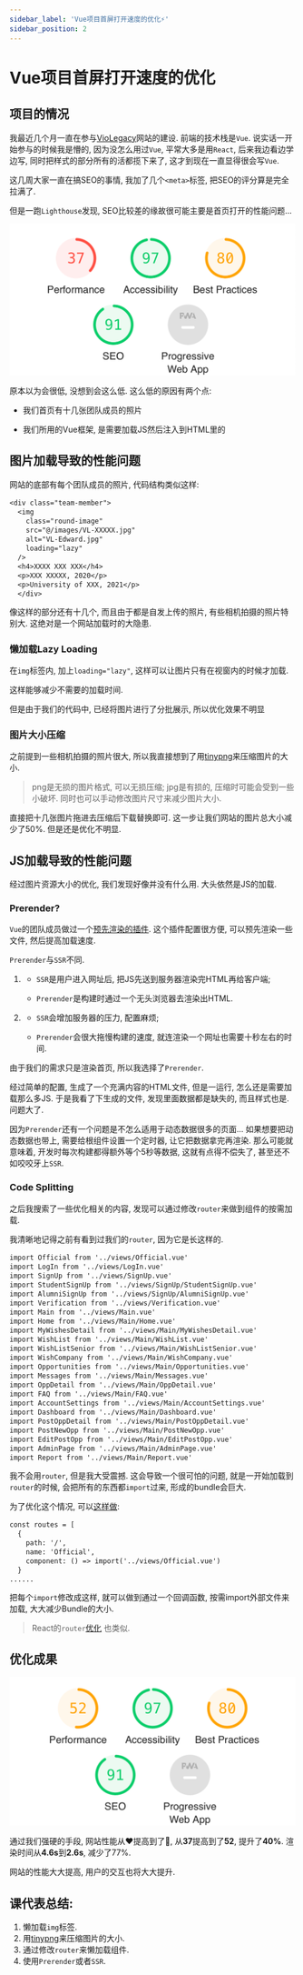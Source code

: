 ```yaml
---
sidebar_label: 'Vue项目首屏打开速度的优化⚡️'
sidebar_position: 2
---
```


# Vue项目首屏打开速度的优化

## 项目的情况

我最近几个月一直在参与[VioLegacy](https://violegacy.org/)网站的建设. 前端的技术栈是`Vue`. 说实话一开始参与的时候我是懵的, 因为没怎么用过`Vue`, 平常大多是用`React`,
后来我边看边学边写, 同时把样式的部分所有的活都揽下来了, 这才到现在一直显得很会写`Vue`. 

这几周大家一直在搞SEO的事情, 我加了几个`<meta>`标签, 把SEO的评分算是完全拉满了.

但是一跑`Lighthouse`发现, SEO比较差的缘故很可能主要是首页打开的性能问题...

![before optimize](/img/vue-performance/1.png)

原本以为会很低, 没想到会这么低. 这么低的原因有两个点:

- 我们首页有十几张团队成员的照片

- 我们所用的Vue框架, 是需要加载JS然后注入到HTML里的

## 图片加载导致的性能问题

网站的底部有每个团队成员的照片, 代码结构类似这样:

```
<div class="team-member">
  <img
    class="round-image"
    src="@/images/VL-XXXXX.jpg"
    alt="VL-Edward.jpg"
    loading="lazy"
  />
  <h4>XXXX XXX XXX</h4>
  <p>XXX XXXXX, 2020</p>
  <p>University of XXX, 2021</p>
  </div>
```

像这样的部分还有十几个, 而且由于都是自发上传的照片, 有些相机拍摄的照片特别大. 这绝对是一个网站加载时的大隐患.

### 懒加载Lazy Loading

在`img`标签内, 加上`loading="lazy"`, 这样可以让图片只有在视窗内的时候才加载.

这样能够减少不需要的加载时间.

但是由于我们的代码中, 已经将图片进行了分批展示, 所以优化效果不明显

### 图片大小压缩

之前提到一些相机拍摄的照片很大, 所以我直接想到了用[tinypng](https://tinypng.com)来压缩图片的大小.

> png是无损的图片格式, 可以无损压缩; jpg是有损的, 压缩时可能会受到一些小破坏. 同时也可以手动修改图片尺寸来减少图片大小.

直接把十几张图片拖进去压缩后下载替换即可. 这一步让我们网站的图片总大小减少了50%. 但是还是优化不明显.

## JS加载导致的性能问题

经过图片资源大小的优化, 我们发现好像并没有什么用. 大头依然是JS的加载.

### Prerender?

`Vue`的团队成员做过一个[预先渲染的插件](https://github.com/chrisvfritz/prerender-spa-plugin). 这个插件配置很方便, 可以预先渲染一些文件, 然后提高加载速度.

`Prerender`与`SSR`不同. 
1. - `SSR`是用户进入网址后, 把JS先送到服务器渲染完HTML再给客户端; 
  
   - `Prerender`是构建时通过一个无头浏览器去渲染出HTML. 
2. - `SSR`会增加服务器的压力, 配置麻烦; 
  
   - `Prerender`会很大拖慢构建的速度, 就连渲染一个网址也需要十秒左右的时间.

由于我们的需求只是渲染首页, 所以我选择了`Prerender`.

经过简单的配置, 生成了一个充满内容的HTML文件, 但是一运行, 怎么还是需要加载那么多JS. 于是我看了下生成的文件, 发现里面数据都是缺失的, 而且样式也是.
问题大了. 

因为`Prerender`还有一个问题是不怎么适用于动态数据很多的页面... 如果想要把动态数据也带上, 需要给根组件设置一个定时器, 让它把数据拿完再渲染.
那么可能就意味着, 开发时每次构建都得额外等个5秒等数据, 这就有点得不偿失了, 甚至还不如咬咬牙上`SSR`.

### Code Splitting

之后我搜索了一些优化相关的内容, 发现可以通过修改`router`来做到组件的按需加载. 

我清晰地记得之前有看到过我们的`router`, 因为它是长这样的.

```
import Official from '../views/Official.vue'
import LogIn from '../views/LogIn.vue'
import SignUp from '../views/SignUp.vue'
import StudentSignUp from '../views/SignUp/StudentSignUp.vue'
import AlumniSignUp from '../views/SignUp/AlumniSignUp.vue'
import Verification from '../views/Verification.vue'
import Main from '../views/Main.vue'
import Home from '../views/Main/Home.vue'
import MyWishesDetail from '../views/Main/MyWishesDetail.vue'
import WishList from '../views/Main/WishList.vue'
import WishListSenior from '../views/Main/WishListSenior.vue'
import WishCompany from '../views/Main/WishCompany.vue'
import Opportunities from '../views/Main/Opportunities.vue'
import Messages from '../views/Main/Messages.vue'
import OppDetail from '../views/Main/OppDetail.vue'
import FAQ from '../views/Main/FAQ.vue'
import AccountSettings from '../views/Main/AccountSettings.vue'
import Dashboard from '../views/Main/Dashboard.vue'
import PostOppDetail from '../views/Main/PostOppDetail.vue'
import PostNewOpp from '../views/Main/PostNewOpp.vue'
import EditPostOpp from '../views/Main/EditPostOpp.vue'
import AdminPage from '../views/Main/AdminPage.vue'
import Report from '../views/Main/Report.vue'
```

我不会用`router`, 但是我大受震撼. 这会导致一个很可怕的问题, 就是一开始加载到`router`的时候, 会把所有的东西都`import`过来, 形成的bundle会巨大.

为了优化这个情况, 可以[这样做](https://www.bacancytechnology.com/blog/vuejs-app-performance-optimization#3):

```
const routes = [
  {
    path: '/',
    name: 'Official',
    component: () => import('../views/Official.vue')
  }
......
```

把每个`import`修改成这样, 就可以做到通过一个回调函数, 按需import外部文件来加载, 大大减少Bundle的大小.

> React的`router`[优化](https://serverless-stack.com/chapters/code-splitting-in-create-react-app.html#:~:text=Code%20Splitting%20in%20Create%20React%20App%201%20Code,the%20Async%20Component.%20...%205%20Next%20Steps.%20) 也类似.

## 优化成果

![after optimize](/img/vue-performance/2.png)

通过我们强硬的手段, 网站性能从❤️提高到了💛, 从**37**提高到了**52**, 提升了**40%**. 渲染时间从**4.6s**到**2.6s**, 减少了77%.

网站的性能大大提高, 用户的交互也将大大提升.

## 课代表总结:

1. 懒加载`img`标签.
2. 用[tinypng](https://tinypng.com)来压缩图片的大小.
3. 通过修改`router`来懒加载组件.
4. 使用`Prerender`或者`SSR`.
